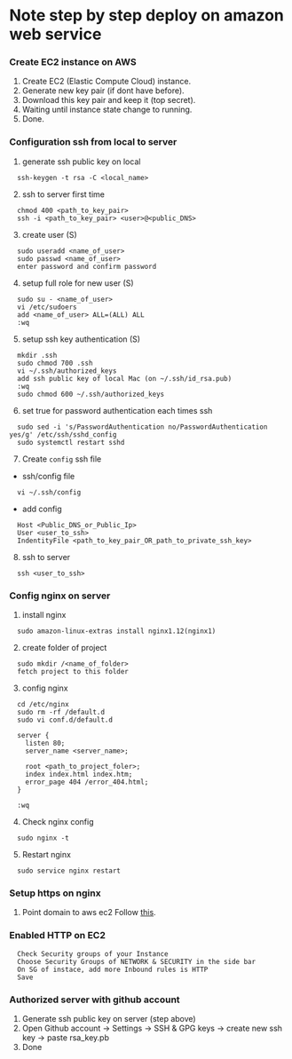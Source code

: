 # Note step by step deploy on amazon web service

### Create EC2 instance on AWS
1. Create EC2 (Elastic Compute Cloud) instance.
2. Generate new key pair (if dont have before).
3. Download this key pair and keep it (top secret).
4. Waiting until instance state change to running.
5. Done.

### Configuration ssh from local to server
1. generate ssh public key on local
```
  ssh-keygen -t rsa -C <local_name>
```

2. ssh to server first time
```
  chmod 400 <path_to_key_pair>
  ssh -i <path_to_key_pair> <user>@<public_DNS>
```

3. create user (S)
```
  sudo useradd <name_of_user>
  sudo passwd <name_of_user>
  enter password and confirm password
```

4. setup full role for new user (S)
```
  sudo su - <name_of_user>
  vi /etc/sudoers
  add <name_of_user> ALL=(ALL) ALL
  :wq
```

5. setup ssh key authentication (S)
```
  mkdir .ssh
  sudo chmod 700 .ssh
  vi ~/.ssh/authorized_keys
  add ssh public key of local Mac (on ~/.ssh/id_rsa.pub)
  :wq
  sudo chmod 600 ~/.ssh/authorized_keys
```

6. set true for password authentication each times ssh
```
  sudo sed -i 's/PasswordAuthentication no/PasswordAuthentication yes/g' /etc/ssh/sshd_config
  sudo systemctl restart sshd
```

7. Create `config` ssh file
  * ssh/config file
  ```
    vi ~/.ssh/config
  ```

  * add config
  ```
    Host <Public_DNS_or_Public_Ip>
    User <user_to_ssh>
    IndentityFile <path_to_key_pair_OR_path_to_private_ssh_key>
  ```

8. ssh to server
```
  ssh <user_to_ssh>
```

### Config nginx on server
1. install nginx
```
  sudo amazon-linux-extras install nginx1.12(nginx1)
```

2. create folder of project
```
  sudo mkdir /<name_of_folder>
  fetch project to this folder
```

3. config nginx
```
  cd /etc/nginx
  sudo rm -rf /default.d
  sudo vi conf.d/default.d

  server {
    listen 80;
    server_name <server_name>;

    root <path_to_project_foler>;
    index index.html index.htm;
    error_page 404 /error_404.html;
  }

  :wq
```

4. Check nginx config
```
  sudo nginx -t
```

5. Restart nginx
```
  sudo service nginx restart
```

### Setup https on nginx
1. Point domain to aws ec2
Follow [this](https://github.com/moon-hai/steps-deploy-amazon).

### Enabled HTTP on EC2
```
  Check Security groups of your Instance
  Choose Security Groups of NETWORK & SECURITY in the side bar
  On SG of instace, add more Inbound rules is HTTP
  Save
```

### Authorized server with github account
1. Generate ssh public key on server (step above)
2. Open Github account -> Settings -> SSH & GPG keys -> create new ssh key -> paste rsa_key.pb
3. Done
